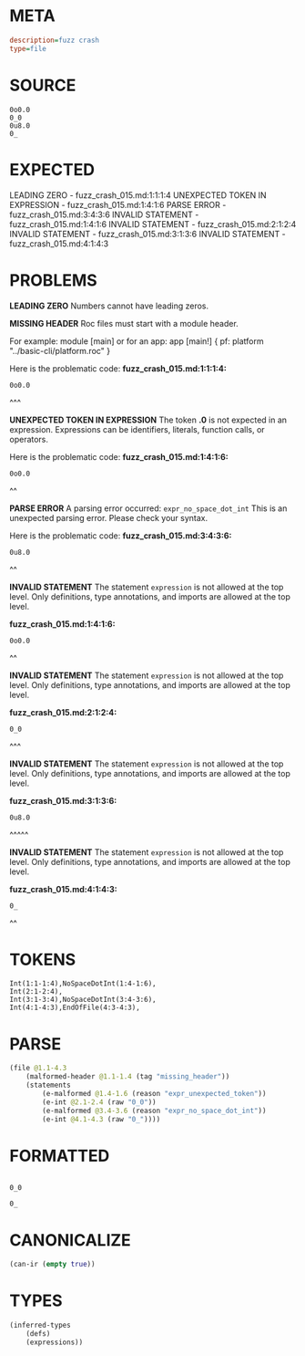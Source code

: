 # META
~~~ini
description=fuzz crash
type=file
~~~
# SOURCE
~~~roc
0o0.0
0_0
0u8.0
0_
~~~
# EXPECTED
LEADING ZERO - fuzz_crash_015.md:1:1:1:4
UNEXPECTED TOKEN IN EXPRESSION - fuzz_crash_015.md:1:4:1:6
PARSE ERROR - fuzz_crash_015.md:3:4:3:6
INVALID STATEMENT - fuzz_crash_015.md:1:4:1:6
INVALID STATEMENT - fuzz_crash_015.md:2:1:2:4
INVALID STATEMENT - fuzz_crash_015.md:3:1:3:6
INVALID STATEMENT - fuzz_crash_015.md:4:1:4:3
# PROBLEMS
**LEADING ZERO**
Numbers cannot have leading zeros.

**MISSING HEADER**
Roc files must start with a module header.

For example:
        module [main]
or for an app:
        app [main!] { pf: platform "../basic-cli/platform.roc" }

Here is the problematic code:
**fuzz_crash_015.md:1:1:1:4:**
```roc
0o0.0
```
^^^


**UNEXPECTED TOKEN IN EXPRESSION**
The token **.0** is not expected in an expression.
Expressions can be identifiers, literals, function calls, or operators.

Here is the problematic code:
**fuzz_crash_015.md:1:4:1:6:**
```roc
0o0.0
```
   ^^


**PARSE ERROR**
A parsing error occurred: `expr_no_space_dot_int`
This is an unexpected parsing error. Please check your syntax.

Here is the problematic code:
**fuzz_crash_015.md:3:4:3:6:**
```roc
0u8.0
```
   ^^


**INVALID STATEMENT**
The statement `expression` is not allowed at the top level.
Only definitions, type annotations, and imports are allowed at the top level.

**fuzz_crash_015.md:1:4:1:6:**
```roc
0o0.0
```
   ^^


**INVALID STATEMENT**
The statement `expression` is not allowed at the top level.
Only definitions, type annotations, and imports are allowed at the top level.

**fuzz_crash_015.md:2:1:2:4:**
```roc
0_0
```
^^^


**INVALID STATEMENT**
The statement `expression` is not allowed at the top level.
Only definitions, type annotations, and imports are allowed at the top level.

**fuzz_crash_015.md:3:1:3:6:**
```roc
0u8.0
```
^^^^^


**INVALID STATEMENT**
The statement `expression` is not allowed at the top level.
Only definitions, type annotations, and imports are allowed at the top level.

**fuzz_crash_015.md:4:1:4:3:**
```roc
0_
```
^^


# TOKENS
~~~zig
Int(1:1-1:4),NoSpaceDotInt(1:4-1:6),
Int(2:1-2:4),
Int(3:1-3:4),NoSpaceDotInt(3:4-3:6),
Int(4:1-4:3),EndOfFile(4:3-4:3),
~~~
# PARSE
~~~clojure
(file @1.1-4.3
	(malformed-header @1.1-1.4 (tag "missing_header"))
	(statements
		(e-malformed @1.4-1.6 (reason "expr_unexpected_token"))
		(e-int @2.1-2.4 (raw "0_0"))
		(e-malformed @3.4-3.6 (reason "expr_no_space_dot_int"))
		(e-int @4.1-4.3 (raw "0_"))))
~~~
# FORMATTED
~~~roc

0_0

0_
~~~
# CANONICALIZE
~~~clojure
(can-ir (empty true))
~~~
# TYPES
~~~clojure
(inferred-types
	(defs)
	(expressions))
~~~
